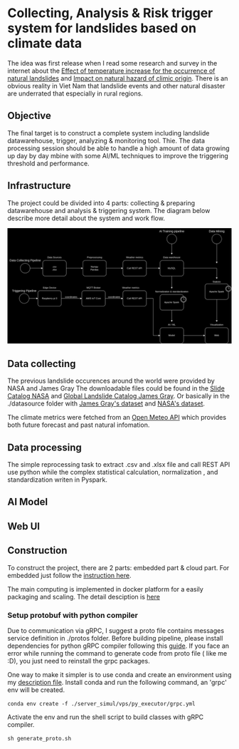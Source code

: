 # Collecting, Analysis & Risk trigger system for landslides based on climate data

The idea was first release when I read some research and survey in the internet about the [Effect of temperature increase for the occurrence of natural landslides](https://www.researchgate.net/publication/356926856_Effect_of_temperature_increase_for_the_occurrence_of_natural_landslides) and [Impact on natural hazard of climic origin](https://www.researchgate.net/publication/283920868_Impacts_on_natural_hazards_of_climatic_origin_A_Flood_risk). There is an obvious reality in Viet Nam that landslide events and other natural disaster are underrated that especially in rural regions.

## Objective

The final target is to construct a complete system including landslide datawarehouse, trigger, analyzing & monitoring tool. Thie. The data processing session should be able to handle a high amount of data growing up day by day mbine with some AI/ML techniques to improve the triggering threshold and performance.  

## Infrastructure

The project could be divided into 4 parts: collecting & preparing datawarehouse and analysis & triggering system. The diagram below describe more detail about the system and work flow.

![system_diagram](assets/system_diagram.png)

## Data collecting

The previous landslide occurences around the world were provided by NASA and James Gray The downloadable files could be found in the [Slide Catalog NASA](https://data.world/nasa/global-landslide-catalog) and [Global Landslide Catalog James Gray](https://data.world/jamesgray/global-landslide-catalog). Or basically in the ./datasource folder with [James Gray's dataset](./datasource/Global%20Landslide%20Data.xlsx) and [NASA's dataset](./datasource/Landslides.csv).

The climate metrics were fetched from an [Open Meteo API](https://open-meteo.com/) which provides both future forecast and past natural infomation.

## Data processing

The simple reprocessing task to extract .csv and .xlsx file and call REST API use python while the complex statistical calculation, normalization , and standardization writen in Pyspark.

## AI Model
## Web UI


## Construction

To construct the project, there are 2 parts: embedded part & cloud part. For embedded just follow the [instruction here](server_simul/raspi/README.md). 

The main computing is implemented in docker platform for a easily packaging and scaling. The detail desciption is [here](server_simul/vps/README.md)

### Setup protobuf with python compiler
Due to communication via gRPC, I suggest a proto file contains messages service definition in ./protos folder. Before building pipeline, please install dependencies for python gRPC compiler following this [guide](https://grpc.io/docs/languages/python/quickstart/). If you face an error while running the command to generate code from proto file ( like me :D), you just need to reinstall the grpc packages. 

One way to make it simpler is to use conda and create an environment using my [description file](server_simul/vps/py_executor/grpc.yml). Install conda and run the following command, an 'grpc' env will be created.
```
conda env create -f ./server_simul/vps/py_executor/grpc.yml 
```
Activate the env and run the shell script to build classes with gRPC compiler. 
```
sh generate_proto.sh
```